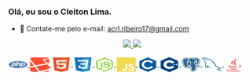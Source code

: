 ### Olá, eu sou o Cleiton Lima.


- 💬 Contate-me pelo e-mail: acrl.ribeiro17@gmail.com

<div align="center">
  <a href="https://github.com/cleiton-lima">
  <img height="180em" src="https://github-readme-stats.vercel.app/api?username=cleiton-lima&show_icons=true&theme=dracula&include_all_commits=true&count_private=true"/>
  <img height="180em" src="https://github-readme-stats.vercel.app/api/top-langs/?username=cleiton-lima&layout=compact&langs_count=7&theme=dracula"/>
</div>

 <div style="display: inline_block"><br>
  <img align="center" alt="cr-php" height="30" width="40" src="https://raw.githubusercontent.com/devicons/devicon/master/icons/php/php-plain.svg" />
  <img align="center" alt="cr-laravel" height="30" width="40" src="https://raw.githubusercontent.com/devicons/devicon/master/icons/laravel/laravel-plain.svg" />
  <img align="center" alt="cr-HTML" height="30" width="40" src="https://raw.githubusercontent.com/devicons/devicon/master/icons/html5/html5-original.svg">
  <img align="center" alt="cr-CSS" height="30" width="40" src="https://raw.githubusercontent.com/devicons/devicon/master/icons/css3/css3-original.svg">
  <img align="center" alt="cr-nodejs" height="30" width="40" src="https://raw.githubusercontent.com/devicons/devicon/master/icons/nodejs/nodejs-plain.svg">
  <img align="center" alt="cr-javascript" height="30" width="40" src="https://raw.githubusercontent.com/devicons/devicon/master/icons/javascript/javascript-plain.svg"> 
   <img align="center" alt="cr-c" height="30" width="40" src="https://raw.githubusercontent.com/devicons/devicon/master/icons/c/c-plain.svg">
   <img align="center" alt="cr-cplusplus" height="30" width="40" src="https://raw.githubusercontent.com/devicons/devicon/master/icons/cplusplus/cplusplus-plain.svg">
   <img align="center" alt="cr-postgresql" height="30" width="40" src="https://raw.githubusercontent.com/devicons/devicon/master/icons/postgresql/postgresql-plain.svg">
   <img align="center" alt="cr-mysql" height="30" width="40" src="https://raw.githubusercontent.com/devicons/devicon/master/icons/mysql/mysql-plain.svg">
   <img align="center" alt="cr-mysql" height="30" width="40" src="https://raw.githubusercontent.com/devicons/devicon/master/icons/java/java-plain.svg">
</div>


